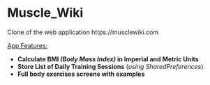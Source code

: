 # Muscle_Wiki

<p>Clone of the web application https://musclewiki.com</p>

<u>App Features:</u>

* __Calculate BMI *(Body Mass Index)* in Imperial and Metric Units__
* __Store List of Daily Training Sessions__ (_using SharedPreferences_)
* __Full body exercises screens with examples__

